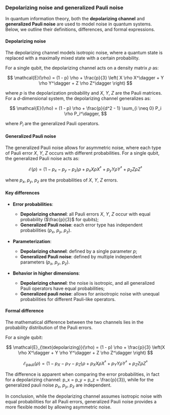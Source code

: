 ### Depolarizing noise and generalized Pauli noise

In quantum information theory, both the **depolarizing channel** and **generalized Pauli noise** are used to model noise in quantum systems. Below, we outline their definitions, differences, and formal expressions.

#### Depolarizing noise

The depolarizing channel models isotropic noise, where a quantum state is replaced with a maximally mixed state with a certain probability.

For a single qubit, the depolarizing channel acts on a density matrix $\rho$ as:

$$
\mathcal{E}(\rho) = (1 - p) \rho + \frac{p}{3} \left( X \rho X^\dagger + Y \rho Y^\dagger + Z \rho Z^\dagger \right)
$$

where $p$ is the depolarization probability and $X$, $Y$, $Z$ are the Pauli matrices. For a $d$-dimensional system, the depolarizing channel generalizes as:

$$
\mathcal{E}(\rho) = (1 - p) \rho + \frac{p}{d^2 - 1} \sum_{i \neq 0} P_i \rho P_i^\dagger,
$$

where $P_i$ are the generalized Pauli operators.

#### Generalized Pauli noise

The generalized Pauli noise allows for asymmetric noise, where each type of Pauli error $X$, $Y$, $Z$ occurs with different probabilities. For a single qubit, the generalized Pauli noise acts as:

$$
\mathcal{E}(\rho) = (1 - p_x - p_y - p_z) \rho + p_x X \rho X^\dagger + p_y Y \rho Y^\dagger + p_z Z \rho Z^\dagger
$$

where $p_x$, $p_y$, $p_z$ are the probabilities of $X$, $Y$, $Z$ errors.

#### Key differences

* **Error probabilities**:
  - **Depolarizing channel**: all Pauli errors $X$, $Y$, $Z$ occur with equal probability ($\frac{p}{3}$ for qubits);
  - **Generalized Pauli noise**: each error type has independent probabilities ($p_x$, $p_y$, $p_z$).

* **Parameterization**:
  - **Depolarizing channel**: defined by a single parameter $p$;
  - **Generalized Pauli noise**: defined by multiple independent parameters ($p_x$, $p_y$, $p_z$).

* **Behavior in higher dimensions**:
  - **Depolarizing channel**: the noise is isotropic, and all generalized Pauli operators have equal probabilities;
  - **Generalized pauli noise**: allows for anisotropic noise with unequal probabilities for different Pauli-like operators.

#### Formal difference

The mathematical difference between the two channels lies in the probability distribution of the Pauli errors.

For a single qubit:

  $$
  \mathcal{E}_{\text{depolarizing}}(\rho) = (1 - p) \rho + \frac{p}{3} \left(X \rho X^\dagger + Y \rho Y^\dagger + Z \rho Z^\dagger \right)
  $$
  
  $$
  \mathcal{E}_{\text{pauli}}(\rho) = (1 - p_X - p_Y - p_Z) \rho + p_X X \rho X^\dagger + p_Y Y \rho Y^\dagger + p_Z Z \rho Z^\dagger
  $$

The difference is apparent when comparing the error probabilities, in fact for a depolarizing channel: p_x = p_y = p_z = \frac{p}{3}\), while for the generalized pauli noise $p_x$, $p_y$, $p_z$ are independent.

In conclusion, while the depolarizing channel assumes isotropic noise with equal probabilities for all Pauli errors, generalized Pauli noise provides a more flexible model by allowing asymmetric noise.
